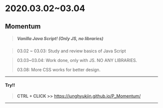 # 2020.03.02~03.04

## Momentum

> ##### Vanilla Java Script! (Only JS, no libraries)

> 03.02 ~ 03.03: Study and review basics of Java Script

> 03.03~03.04: Work done, only with JS. NO ANY LIBRARIES.
>
> 03.08: More CSS works for better design.

------

#### Try!!

> **CTRL + CLICK >>** https://junghyukjin.github.io/P_Momentum/

------

